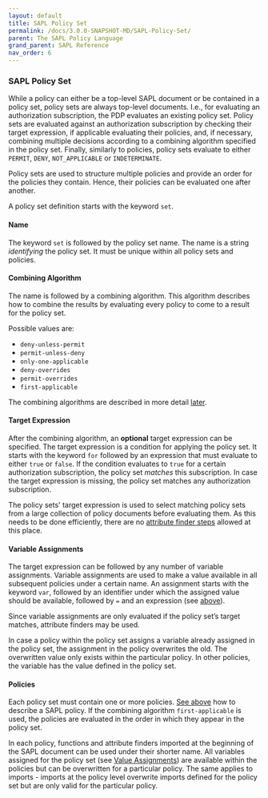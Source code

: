 ```yaml
---
layout: default
title: SAPL Policy Set
permalink: /docs/3.0.0-SNAPSHOT-MD/SAPL-Policy-Set/
parent: The SAPL Policy Language
grand_parent: SAPL Reference
nav_order: 6
---
```


### SAPL Policy Set

While a policy can either be a top-level SAPL document or be contained in a policy set, policy sets are always top-level documents. I.e., for evaluating an authorization subscription, the PDP evaluates an existing policy set. Policy sets are evaluated against an authorization subscription by checking their target expression, if applicable evaluating their policies, and, if necessary, combining multiple decisions according to a combining algorithm specified in the policy set. Finally, similarly to policies, policy sets evaluate to either `PERMIT`, `DENY`, `NOT_APPLICABLE` or `INDETERMINATE`.

Policy sets are used to structure multiple policies and provide an order for the policies they contain. Hence, their policies can be evaluated one after another.

A policy set definition starts with the keyword `set`.

#### Name

The keyword `set` is followed by the policy set name. The name is a string *identifying* the policy set. It must be unique within all policy sets and policies.

#### Combining Algorithm

The name is followed by a combining algorithm. This algorithm describes how to combine the results by evaluating every policy to come to a result for the policy set.

Possible values are:

- `deny-unless-permit`
- `permit-unless-deny`
- `only-one-applicable`
- `deny-overrides`
- `permit-overrides`
- `first-applicable`

The combining algorithms are described in more detail [later](#combining-algorithms).

#### Target Expression

After the combining algorithm, an **optional** target expression can be specified. The target expression is a condition for applying the policy set. It starts with the keyword `for` followed by an expression that must evaluate to either `true` or `false`. If the condition evaluates to `true` for a certain authorization subscription, the policy set *matches* this subscription. In case the target expression is missing, the policy set matches any authorization subscription.

The policy sets' target expression is used to select matching policy sets from a large collection of policy documents before evaluating them. As this needs to be done efficiently, there are no [attribute finder steps](#attribute-finders) allowed at this place.

#### Variable Assignments

The target expression can be followed by any number of variable assignments. Variable assignments are used to make a value available in all subsequent policies under a certain name. An assignment starts with the keyword `var`, followed by an identifier under which the assigned value should be available, followed by `=` and an expression (see [above](#value-assignment)).

Since variable assignments are only evaluated if the policy set’s target matches, attribute finders may be used.

In case a policy within the policy set assigns a variable already assigned in the policy set, the assignment in the policy overwrites the old. The overwritten value only exists within the particular policy. In other policies, the variable has the value defined in the policy set.

#### Policies

Each policy set must contain one or more policies. [See above](#policy) how to describe a SAPL policy. If the combining algorithm `first-applicable` is used, the policies are evaluated in the order in which they appear in the policy set.

In each policy, functions and attribute finders imported at the beginning of the SAPL document can be used under their shorter name. All variables assigned for the policy set (see [Value Assignments](#policy-set-value-assignments)) are available within the policies but can be overwritten for a particular policy. The same applies to imports - imports at the policy level overwrite imports defined for the policy set but are only valid for the particular policy.
